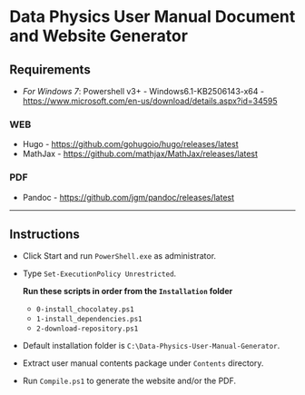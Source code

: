 # Data Physics User Manual Document and Website Generator

## Requirements
- _For Windows 7_: Powershell v3+ - Windows6.1-KB2506143-x64 - https://www.microsoft.com/en-us/download/details.aspx?id=34595

### WEB
- Hugo - https://github.com/gohugoio/hugo/releases/latest
- MathJax - https://github.com/mathjax/MathJax/releases/latest

### PDF
- Pandoc - https://github.com/jgm/pandoc/releases/latest

---

## Instructions
- Click Start and run `PowerShell.exe` as administrator.
- Type `Set-ExecutionPolicy Unrestricted`.

  **Run these scripts in order from the `Installation` folder**
  - `0-install_chocolatey.ps1`
  - `1-install_dependencies.ps1`
  - `2-download-repository.ps1`

- Default installation folder is `C:\Data-Physics-User-Manual-Generator`.
- Extract user manual contents package under `Contents` directory.
- Run `Compile.ps1` to generate the website and/or the PDF.
